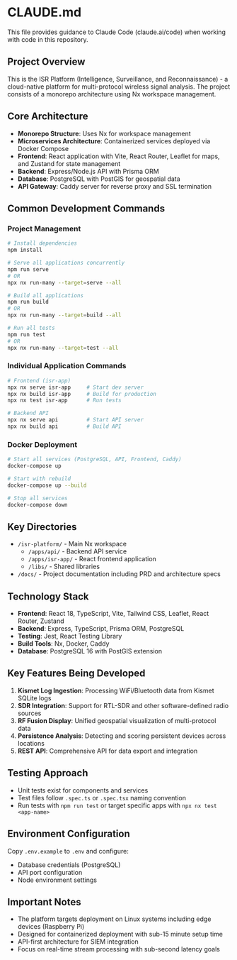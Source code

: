 # CLAUDE.md

This file provides guidance to Claude Code (claude.ai/code) when working with code in this repository.

## Project Overview

This is the ISR Platform (Intelligence, Surveillance, and Reconnaissance) - a cloud-native platform for multi-protocol wireless signal analysis. The project consists of a monorepo architecture using Nx workspace management.

## Core Architecture

- **Monorepo Structure**: Uses Nx for workspace management
- **Microservices Architecture**: Containerized services deployed via Docker Compose
- **Frontend**: React application with Vite, React Router, Leaflet for maps, and Zustand for state management
- **Backend**: Express/Node.js API with Prisma ORM
- **Database**: PostgreSQL with PostGIS for geospatial data
- **API Gateway**: Caddy server for reverse proxy and SSL termination

## Common Development Commands

### Project Management
```bash
# Install dependencies
npm install

# Serve all applications concurrently
npm run serve
# OR
npx nx run-many --target=serve --all

# Build all applications
npm run build
# OR
npx nx run-many --target=build --all

# Run all tests
npm run test
# OR
npx nx run-many --target=test --all
```

### Individual Application Commands
```bash
# Frontend (isr-app)
npx nx serve isr-app     # Start dev server
npx nx build isr-app     # Build for production
npx nx test isr-app      # Run tests

# Backend API
npx nx serve api         # Start API server
npx nx build api         # Build API
```

### Docker Deployment
```bash
# Start all services (PostgreSQL, API, Frontend, Caddy)
docker-compose up

# Start with rebuild
docker-compose up --build

# Stop all services
docker-compose down
```

## Key Directories

- `/isr-platform/` - Main Nx workspace
  - `/apps/api/` - Backend API service
  - `/apps/isr-app/` - React frontend application
  - `/libs/` - Shared libraries
- `/docs/` - Project documentation including PRD and architecture specs

## Technology Stack

- **Frontend**: React 18, TypeScript, Vite, Tailwind CSS, Leaflet, React Router, Zustand
- **Backend**: Express, TypeScript, Prisma ORM, PostgreSQL
- **Testing**: Jest, React Testing Library
- **Build Tools**: Nx, Docker, Caddy
- **Database**: PostgreSQL 16 with PostGIS extension

## Key Features Being Developed

1. **Kismet Log Ingestion**: Processing WiFi/Bluetooth data from Kismet SQLite logs
2. **SDR Integration**: Support for RTL-SDR and other software-defined radio sources
3. **RF Fusion Display**: Unified geospatial visualization of multi-protocol data
4. **Persistence Analysis**: Detecting and scoring persistent devices across locations
5. **REST API**: Comprehensive API for data export and integration

## Testing Approach

- Unit tests exist for components and services
- Test files follow `.spec.ts` or `.spec.tsx` naming convention
- Run tests with `npm run test` or target specific apps with `npx nx test <app-name>`

## Environment Configuration

Copy `.env.example` to `.env` and configure:
- Database credentials (PostgreSQL)
- API port configuration
- Node environment settings

## Important Notes

- The platform targets deployment on Linux systems including edge devices (Raspberry Pi)
- Designed for containerized deployment with sub-15 minute setup time
- API-first architecture for SIEM integration
- Focus on real-time stream processing with sub-second latency goals